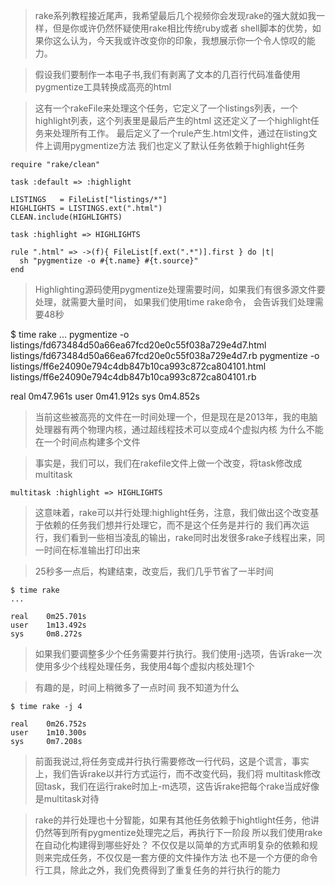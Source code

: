 > rake系列教程接近尾声，我希望最后几个视频你会发现rake的强大就如我一样，但是你或许仍然怀疑使用rake相比传统ruby或者
> shell脚本的优势，如果你这么认为，今天我或许改变你的印象，我想展示你一个令人惊叹的能力。

> 假设我们要制作一本电子书,我们有剥离了文本的几百行代码准备使用pygmentize工具转换成高亮的html

> 这有一个rakeFile来处理这个任务，它定义了一个listings列表，一个highlight列表，这个列表里是最后产生的html
> 这还定义了一个highlight任务来处理所有工作。 最后定义了一个rule产生.html文件，通过在listing文件上调用pygmentize方法
> 我们也定义了默认任务依赖于highlight任务

    require "rake/clean"

    task :default => :highlight

    LISTINGS   = FileList["listings/*"]
    HIGHLIGHTS = LISTINGS.ext(".html")
    CLEAN.include(HIGHLIGHTS)

    task :highlight => HIGHLIGHTS

    rule ".html" => ->(f){ FileList[f.ext(".*")].first } do |t|
      sh "pygmentize -o #{t.name} #{t.source}"
    end

> Highlighting源码使用pygmentize处理需要时间，如果我们有很多源文件要处理，就需要大量时间， 如果我们使用time rake命令，
> 会告诉我们处理需要48秒

  $ time rake
  ...
  pygmentize -o listings/fd673484d50a66ea67fcd20e0c55f038a729e4d7.html listings/fd673484d50a66ea67fcd20e0c55f038a729e4d7.rb
  pygmentize -o listings/ff6e24090e794c4db847b10ca993c872ca804101.html listings/ff6e24090e794c4db847b10ca993c872ca804101.rb

  real    0m47.961s
  user    0m41.912s
  sys     0m4.852s

> 当前这些被高亮的文件在一时间处理一个，但是现在是2013年，我的电脑处理器有两个物理内核，通过超线程技术可以变成4个虚拟内核
> 为什么不能在一个时间点构建多个文件

> 事实是，我们可以，我们在rakefile文件上做一个改变，将task修改成multitask

    multitask :highlight => HIGHLIGHTS

> 这意味着，rake可以并行处理:highlight任务，注意，我们做出这个改变基于依赖的任务我们想并行处理它，而不是这个任务是并行的
> 我们再次运行，我们看到一些相当凌乱的输出，rake同时出发很多rake子线程出来，同一时间在标准输出打印出来

> 25秒多一点后，构建结束，改变后，我们几乎节省了一半时间

    $ time rake
    ...

    real    0m25.701s
    user    1m13.492s
    sys     0m8.272s

> 如果我们要调整多少个任务需要并行执行。我们使用-j选项，告诉rake一次使用多少个线程处理任务，我使用4每个虚拟内核处理1个

> 有趣的是，时间上稍微多了一点时间 我不知道为什么

    $ time rake -j 4

    real    0m26.752s
    user    1m10.300s
    sys     0m7.208s

> 前面我说过,将任务变成并行执行需要修改一行代码，这是个谎言，事实上，我们告诉rake以并行方式运行，而不改变代码，我们将
> multitask修改回task，我们在运行rake时加上-m选项，这告诉rake把每个rake当成好像是multitask对待

> rake的并行处理也十分智能，如果有其他任务依赖于hightlight任务，他讲仍然等到所有pygmentize处理完之后，再执行下一阶段
> 所以我们使用rake在自动化构建得到哪些好处？ 不仅仅是以简单的方式声明复杂的依赖和规则来完成任务，不仅仅是一套方便的文件操作方法
> 也不是一个方便的命令行工具，除此之外，我们免费得到了重复任务的并行执行的能力